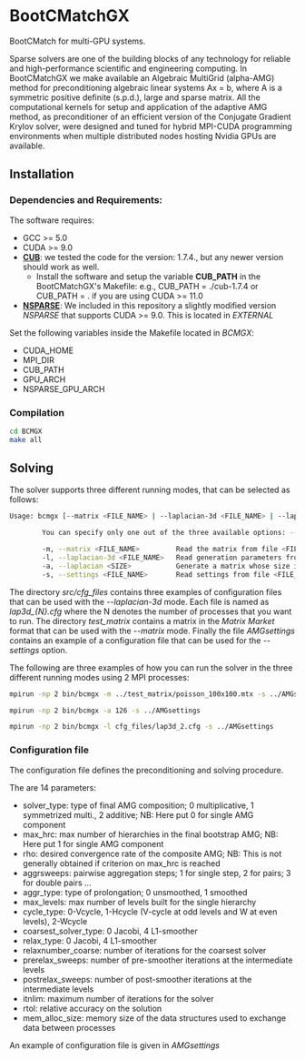 # BootCMatchGX
BootCMatch for multi-GPU systems.

Sparse solvers are one of the building blocks of any technology for reliable and high-performance scientific and engineering computing. In BootCMatchGX we make available an Algebraic MultiGrid (alpha-AMG) method for preconditioning algebraic linear systems Ax = b, where A is a symmetric positive definite (s.p.d.), large and sparse matrix. All the computational kernels for setup and application of the adaptive AMG method, as preconditioner of an efficient version of the Conjugate Gradient Krylov solver, were designed and tuned for hybrid MPI-CUDA programming environments when multiple distributed nodes hosting Nvidia GPUs are available.

## Installation
### Dependencies and Requirements:

The software requires:
* GCC >= 5.0
* CUDA >= 9.0
* **[CUB](https://nvlabs.github.io/cub/)**: we tested the code for the version: 1.7.4., but any newer version should work as well.
  * Install the software and setup the variable **CUB_PATH** in the BootCMatchGX's Makefile: e.g., CUB_PATH = ./cub-1.7.4 or CUB_PATH = . if you are using CUDA >= 11.0
* **[NSPARSE](https://github.com/EBD-CREST/nsparse)**: We included in this repository a slightly modified version *NSPARSE* that supports CUDA >= 9.0. This is located in *EXTERNAL*

Set the following variables inside the Makefile located in *BCMGX*:
* CUDA_HOME
* MPI_DIR
* CUB_PATH
* GPU_ARCH
* NSPARSE_GPU_ARCH

### Compilation

```sh
cd BCMGX 
make all
```

## Solving 

The solver supports three different running modes, that can be selected as follows:

```sh
Usage: bcmgx [--matrix <FILE_NAME> | --laplacian-3d <FILE_NAME> | --laplacian <SIZE>] --settings <FILE_NAME>

        You can specify only one out of the three available options: --matrix, --laplacian-3d and --laplacian

        -m, --matrix <FILE_NAME>         Read the matrix from file <FILE_NAME> in "Matrix Market" format.
        -l, --laplacian-3d <FILE_NAME>   Read generation parameters from file <FILE_NAME>.
        -a, --laplacian <SIZE>           Generate a matrix whose size is <SIZE>^3.
        -s, --settings <FILE_NAME>       Read settings from file <FILE_NAME>.
```

The directory *src/cfg_files* contains three examples of configuration files that can be used with the *--laplacian-3d* mode. Each file is named as *lap3d_{N}.cfg* where the N denotes the number of processes that you want to run. The directory *test_matrix* contains a matrix in the *Matrix Market* format that can be used with the *--matrix* mode. Finally the file *AMGsettings* contains an example of a configuration file that can be used for the *--settings* option. 

The following are three examples of how you can run the solver in the three different running modes using 2 MPI processes:

```sh
mpirun -np 2 bin/bcmgx -m ../test_matrix/poisson_100x100.mtx -s ../AMGsettings

mpirun -np 2 bin/bcmgx -a 126 -s ../AMGsettings

mpirun -np 2 bin/bcmgx -l cfg_files/lap3d_2.cfg -s ../AMGsettings

```

### Configuration file

The configuration file defines the preconditioning and solving procedure.

The are 14 parameters:

* solver_type: type of final AMG composition; 0 multiplicative, 1 symmetrized multi., 2 additive; NB: Here put 0 for single AMG component
* max_hrc: max number of hierarchies in the final bootstrap AMG; NB: Here put 1 for single AMG component
* rho: desired convergence rate of the composite AMG; NB: This is not generally obtained if criterion on max_hrc is reached
* aggrsweeps: pairwise aggregation steps; 1 for single step, 2 for pairs; 3 for double pairs ...
* aggr_type: type of prolongation; 0 unsmoothed, 1 smoothed
* max_levels: max number of levels built for the single hierarchy
* cycle_type: 0-Vcycle, 1-Hcycle (V-cycle at odd levels and W at even levels), 2-Wcycle
* coarsest_solver_type: 0 Jacobi, 4 L1-smoother
* relax_type: 0 Jacobi, 4 L1-smoother
* relaxnumber_coarse: number of iterations for the coarsest solver
* prerelax_sweeps: number of pre-smoother iterations at the intermediate levels
* postrelax_sweeps: number of post-smoother iterations at the intermediate levels
* itnlim: maximum number of iterations for the solver
* rtol: relative accuracy on the solution
* mem_alloc_size: memory size of the data structures used to exchange data between processes
 
An example of configuration file is given in *AMGsettings*
